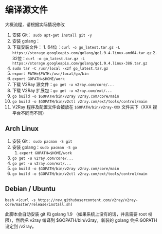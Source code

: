 # 编译源文件

大概流程，请根据实际情况修改

1. 安装 Git： `sudo apt-get install git -y`
2. 安装 golang：
  1. 下载安装文件：
    1. 64位：`curl -o go_latest.tar.gz -L https://storage.googleapis.com/golang/go1.9.4.linux-amd64.tar.gz`
    2. 32位：`curl -o go_latest.tar.gz -L https://storage.googleapis.com/golang/go1.9.4.linux-386.tar.gz`
  2. `sudo tar -C /usr/local -xzf go_latest.tar.gz`
  3. `export PATH=$PATH:/usr/local/go/bin`
  4. `export GOPATH=$HOME/work`
3. 下载 V2Ray 源文件：`go get -u v2ray.com/core/...`
4. 下载 V2Ray 扩展包：`go get -u v2ray.com/ext/...`
5. `go build -o $GOPATH/bin/v2ray v2ray.com/core/main`
6. `go build -o $GOPATH/bin/v2ctl v2ray.com/ext/tools/control/main`
7. V2Ray 程序及配置文件会被放在 `$GOPATH/bin/v2ray-XXX` 文件夹下（XXX 视平台不同而不同）

## Arch Linux

1. 安装 Git： `sudo pacman -S git`
2. 安装 golang：`sudo pacman -S go`
   1. `export GOPATH=$HOME/work`
3. `go get -u v2ray.com/core/...`
4. `go get -u v2ray.com/ext/...`
5. `go build -o $GOPATH/bin/v2ray v2ray.com/core/main`
6. `go build -o $GOPATH/bin/v2ctl v2ray.com/ext/tools/control/main`

## Debian / Ubuntu

`bash <(curl -s https://raw.githubusercontent.com/v2ray/v2ray-core/master/release/install.sh)`

此脚本会自动安装 git 和 golang 1.9 （如果系统上没有的话，并且需要 root 权限），然后把 v2ray 编译到 $GOPATH/bin/v2ray，新装的 golang 会把 GOPATH 设定到 /v2ray。
